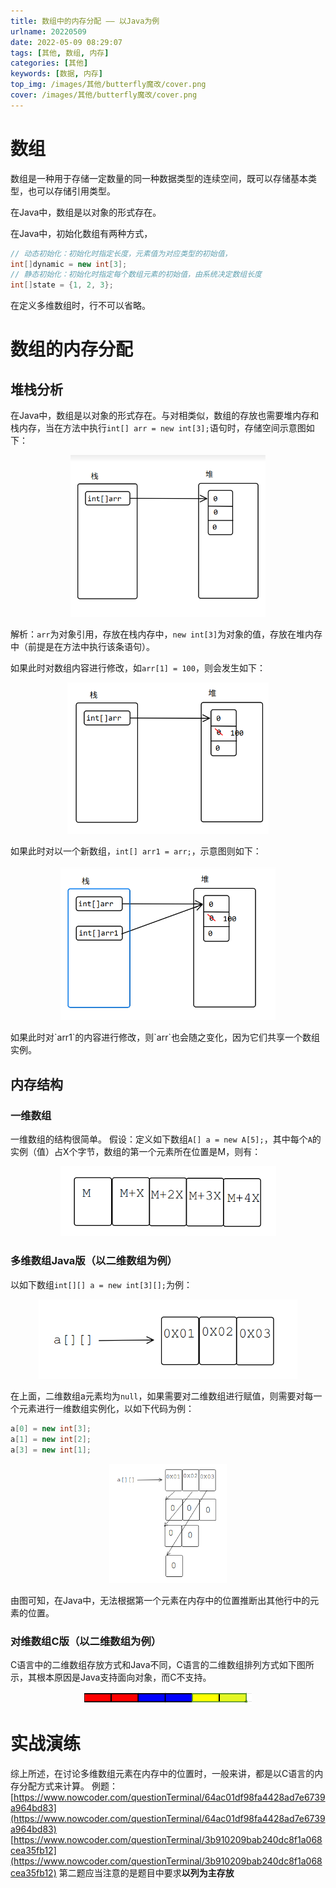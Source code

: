 ```yaml
---
title: 数组中的内存分配 —— 以Java为例
urlname: 20220509
date: 2022-05-09 08:29:07
tags: [其他, 数组, 内存]
categories: [其他]
keywords: [数据, 内存]
top_img: /images/其他/butterfly魔改/cover.png
cover: /images/其他/butterfly魔改/cover.png
---
```


# 数组
数组是一种用于存储一定数量的同一种数据类型的连续空间，既可以存储基本类型，也可以存储引用类型。

在Java中，数组是以对象的形式存在。

在Java中，初始化数组有两种方式，
```java
// 动态初始化：初始化时指定长度，元素值为对应类型的初始值，
int[]dynamic = new int[3];
// 静态初始化：初始化时指定每个数组元素的初始值，由系统决定数组长度
int[]state = {1, 2, 3};
```
在定义多维数组时，行不可以省略。

# 数组的内存分配
## 堆栈分析
在Java中，数组是以对象的形式存在。与对相类似，数组的存放也需要堆内存和栈内存，当在方法中执行`int[] arr = new int[3];`语句时，存储空间示意图如下：

<p style="text-align: center;"><img src="/images/其他/数组的内存分配/1-1堆栈示意图.png" alt="堆栈示意图" style="zoom: 60%;"></p>

解析：`arr`为对象引用，存放在栈内存中，`new int[3]`为对象的值，存放在堆内存中（前提是在方法中执行该条语句）。

如果此时对数组内容进行修改，如`arr[1] = 100`，则会发生如下：
<p style="text-align: center;"><img src="/images/其他/数组的内存分配/1-2堆栈示意图.png" alt="堆栈示意图" style="zoom: 60%;"></p>

如果此时对以一个新数组，`int[] arr1 = arr;`，示意图则如下：
<p style="text-align: center;"><img src="/images/其他/数组的内存分配/1-3堆栈示意图.png" alt="堆栈示意图" style="zoom: 60%;"></p>
如果此时对`arr1`的内容进行修改，则`arr`也会随之变化，因为它们共享一个数组实例。

## 内存结构
### 一维数组
一维数组的结构很简单。
假设：定义如下数组`A[] a = new A[5];`，其中每个`A`的实例（值）占X个字节，数组的第一个元素所在位置是M，则有：
<p style="text-align: center;"><img src="/images/其他/数组的内存分配/2-1一维数组的内存结构.png" alt="一维数组的内存结构" style="zoom: 60%;"></p>

### 多维数组Java版（以二维数组为例）
以如下数组`int[][] a = new int[3][];`为例：
<p style="text-align: center;"><img src="/images/其他/数组的内存分配/3-1二维数组内存结构.png" alt="二维数组内存结构" style="zoom: 60%;"></p>

在上面，二维数组a元素均为`null`，如果需要对二维数组进行赋值，则需要对每一个元素进行一维数组实例化，以如下代码为例：
```java
a[0] = new int[3];
a[1] = new int[2];
a[3] = new int[1];
```
<p style="text-align: center;"><img src="/images/其他/数组的内存分配/3-2二维数组内存结构.png" alt="二维数组内存结构" style="zoom: 60%;"></p>

由图可知，在Java中，无法根据第一个元素在内存中的位置推断出其他行中的元素的位置。

### 对维数组C版（以二维数组为例）
C语言中的二维数组存放方式和Java不同，C语言的二维数组排列方式如下图所示，其根本原因是Java支持面向对象，而C不支持。
<p style="text-align: center;"><img src="/images/其他/数组的内存分配/3-3C语言二维数组的内存结构.png" alt="C语言二维数组的内存结构" style="zoom: 60%;"></p>

# 实战演练
综上所述，在讨论多维数组元素在内存中的位置时，一般来讲，都是以C语言的内存分配方式来计算。
例题：
[https://www.nowcoder.com/questionTerminal/64ac01df98fa4428ad7e6739a964bd83](https://www.nowcoder.com/questionTerminal/64ac01df98fa4428ad7e6739a964bd83)
[https://www.nowcoder.com/questionTerminal/3b910209bab240dc8f1a068cea35fb12](https://www.nowcoder.com/questionTerminal/3b910209bab240dc8f1a068cea35fb12)
第二题应当注意的是题目中要求**以列为主存放**
